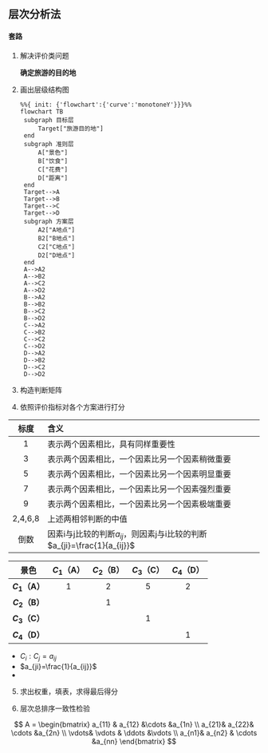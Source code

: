 ## 层次分析法

#### 套路

1. 解决评价类问题

   **确定旅游的目的地**

2. 画出层级结构图

   ```mermaid
   %%{ init: {'flowchart':{'curve':'monotoneY'}}}%%
   flowchart TB
   	subgraph 目标层
   		Target["旅游目的地"]
   	end
   	subgraph 准则层
   		A["景色"]
   		B["饮食"]
   		C["花费"]
   		D["距离"]
   	end
   	Target-->A
   	Target-->B
   	Target-->C
   	Target-->D
   	subgraph 方案层
   		A2["A地点"]
   		B2["B地点"]
   		C2["C地点"]
   		D2["D地点"]
   	end
   	A-->A2
   	A-->B2
   	A-->C2
   	A-->D2
   	B-->A2
   	B-->B2
   	B-->C2
   	B-->D2
   	C-->A2
   	C-->B2
   	C-->C2
   	C-->D2
   	D-->A2
   	D-->B2
   	D-->C2
   	D-->D2
   ```

   

3. 构造判断矩阵

4. 依照评价指标对各个方案进行打分

|  标度   | 含义                                                         |
| :-----: | :----------------------------------------------------------- |
|    1    | 表示两个因素相比，具有同样重要性                             |
|    3    | 表示两个因素相比，一个因素比另一个因素稍微重要               |
|    5    | 表示两个因素相比，一个因素比另一个因素明显重要               |
|    7    | 表示两个因素相比，一个因素比另一个因素强烈重要               |
|    9    | 表示两个因素相比，一个因素比另一个因素极端重要               |
| 2,4,6,8 | 上述两相邻判断的中值                                         |
|  倒数   | 因素i与j比较的判断$a_{ij}$，则因素j与i比较的判断$a_{ji}=\frac{1}{a_{ij}}$ |

|      景色      | $C_1$（A） | $C_2$（B） | $C_3$（C） | $C_4$（D） |
| :------------: | :--------: | :--------: | :--------: | :--------: |
| **$C_1$（A）** |     1      |     2      |     5      |     2      |
| **$C_2$（B）** |            |     1      |            |            |
| **$C_3$（C）** |            |            |     1      |            |
| **$C_4$（D）** |            |            |            |     1      |

- $C_i : C_j = a_{ij}$
- $a_{ji}=\frac{1}{a_{ij}}$
- 

5. 求出权重，填表，求得最后得分

6. 层次总排序一致性检验

$$
A = \begin{bmatrix}
  a_{11} & a_{12} &\cdots &a_{1n}  \\
  a_{21}&  a_{22}& \cdots &a_{2n} \\
  \vdots& \vdots & \ddots &\vdots \\
  a_{n1}& a_{n2} & \cdots &a_{nn}
\end{bmatrix}
$$

